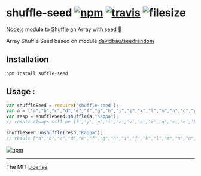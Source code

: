 # shuffle-seed [![npm][npm-img]][npm-url] [![travis][travis-img]][travis-url] ![filesize][file-size-img]

[npm-img]: https://img.shields.io/npm/v/shuffle-seed.svg?style=flat-square
[npm-url]: https://npmjs.org/package/shuffle-seed
[travis-img]: https://img.shields.io/travis/webcaetano/shuffle-seed.svg?style=flat-square
[travis-url]: https://travis-ci.org/webcaetano/shuffle-seed
[file-size-img]: https://badge-size.herokuapp.com/webcaetano/shuffle-seed/master/shuffle-seed.min.js.svg?style=flat-square


Nodejs module to Shuffle an Array with seed :seedling:


Array Shuffle Seed based on module [davidbau/seedrandom](https://github.com/davidbau/seedrandom)

## Installation 

```
npm install suffle-seed
```

## Usage :

```javascript
var shuffleSeed = require('shuffle-seed');
var a = ["a","b","c","d","e","f","g","h","i","j","k","l","m","n","o","p","q","r","s","t","u","v","w","x","y","z"];
var resp = shuffleSeed.shuffle(a,"Kappa");
// result always will be [f','y','p','i','r','v','a','x','q','e','c','b','n','j','t','z','o','l','w','m','k','g','h','u','d','s']

shuffleSeed.unshuffle(resp,"Kappa");
// result ["a","b","c","d","e","f","g","h","i","j","k","l","m","n","o","p","q","r","s","t","u","v","w","x","y","z"]
```


[![npm](https://nodei.co/npm/shuffle-seed.png?downloads=true&downloadRank=true&stars=true)](https://www.npmjs.com/package/shuffle-seed)

-------------------

The MIT [License](https://raw.githubusercontent.com/webcaetano/shuffle-seed/master/LICENSE)

